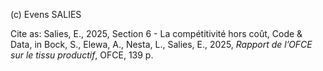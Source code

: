 (c) Evens SALIES

Cite as: Salies, E., 2025, Section 6 - La compétitivité hors coût, Code & Data, in Bock, S., Elewa, A., Nesta, L., Salies, E., 2025, *Rapport de l’OFCE sur le tissu productif*, OFCE, 139 p.
